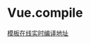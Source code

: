 <!--
 * @Author: tangdaoyong
 * @Date: 2021-06-27 18:37:24
 * @LastEditors: tangdaoyong
 * @LastEditTime: 2021-06-27 18:38:03
 * @Description: Vue.compile
-->
# Vue.compile

[模板在线实时编译地址](https://v3.cn.vuejs.org/guide/render-function.html#%E6%A8%A1%E6%9D%BF%E7%BC%96%E8%AF%91)
